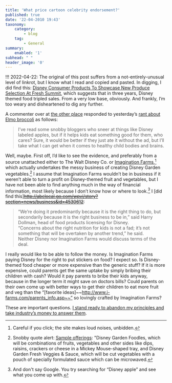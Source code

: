 ```yaml
---
title: 'What price cartoon celebrity endorsement?'
published: true
date: '22-04-2010 19:43'
taxonomy:
    category:
        - blog
    tag:
        - General
summary:
    enabled: '1'
subhead: " "
header_image: '0'
---
```


!!! 2022-04-22: The original of this post suffers from a not-entirely-unusual level of linkrot, but I know what I read and copied and pasted. In digging, I did find this: [Disney Consumer Products To Showcase New Produce Selection At Fresh Summit](https://www.perishablenews.com/produce/disney-consumer-products-to-showcase-new-produce-selection-at-fresh-summit/), which suggests that in three years, Disney themed food tripled sales. From a very low base, obviously. And frankly, I’m too weary and disheartened to dig any further.

A commenter over at [the other place](https://agro.biodiver.se/2010/04/would-you-like-some-broccoli-with-that-sesame-street/#comment-851032) responded to yesterday’s [rant about Elmo broccoli](https://jeremycherfas.net/blog/broccoli-with-sesame/) as follows:

> I’ve read some snobby bloggers who sneer at things like Disney labeled apples, but if it helps kids eat something good for them, who cares? Sure, it would be better if they just ate it without the ad, but I’ll take what I can get when it comes to healthy child bodies and brains.

Well, maybe. First off, I’d like to see the evidence, and preferably from a source unattached either to The Walt Disney Co. or [Imagination Farms](https://www.bizjournals.com/pacific/stories/2007/10/08/daily49.html),[^fn1] which actually undertakes the messy business of creating Disney Garden vegetables.[^fn2] I assume that Imagination Farms wouldn’t be in business if it weren’t able to turn a profit on Disney-themed fruit and vegetables, but I have not been able to find anything much in the way of financial information, most likely because I don’t know how or where to look.[^fn3] I [did find this]~~http://abclocal.go.com/wpvi/story?section=news/business&id=4530612~~:

> “We’re doing it predominantly because it is the right thing to do, but secondarily because it is the right business to be in,” said Harry Dollman, head of food products licensing for Disney.  
> “Concerns about the right nutrition for kids is not a fad; it’s not something that will be overtaken by another trend,” he said.  
> Neither Disney nor Imagination Farms would discuss terms of the deal. 

I really would like to be able to follow the money. Is Imagination Farms paying Disney for the right to put stickers on food? I expect so. Is Disney-themed food cheaper or more expensive than the generic stuff? If it is more expensive, could parents get the same uptake by simply bribing their children with cash? Would it pay parents to bribe their kids anyway, because in the longer term it might save on doctors bills? Could parents on their own come up with better ways to get their children to eat more fruit and veg than the “[favorite ideas]~~http://www.i-farms.com/parents_info.asp~~” so lovingly crafted by Imagination Farms?

These are important questions. [I stand ready to abandon my principles and take industry’s money to answer them](http://languagelog.ldc.upenn.edu/nll/?p=2272).

[^fn1]: Careful if you click; the site makes loud noises, unbidden.

[^fn2]: Snobby quote alert: [Sample offerings](http://www.bizjournals.com/pacific/stories/2007/10/08/daily49.html): "Disney Garden Foodles, which will be combinations of fruits, vegetables and other sides like dips, raisins, crackers or cheese in a Mickey Mouse-shaped tray, and Disney Garden Fresh Veggies & Sauce, which will be cut vegetables with a pouch of specially formulated sauce which can be microwaved.

[^fn3]: And don't say Google. You try searching for “Disney apple” and see what you come up with. 


